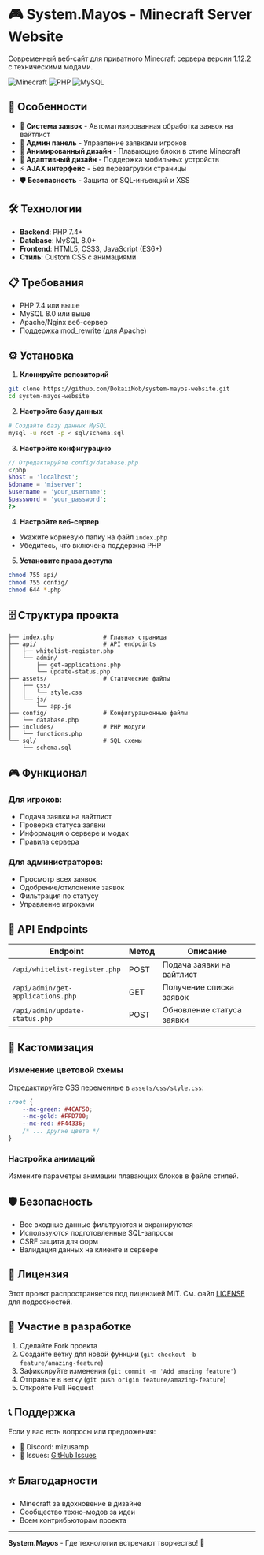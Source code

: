 # 🎮 System.Mayos - Minecraft Server Website

Современный веб-сайт для приватного Minecraft сервера версии 1.12.2 с техническими модами.

![Minecraft](https://img.shields.io/badge/Minecraft-1.12.2-green?style=for-the-badge&logo=minecraft)
![PHP](https://img.shields.io/badge/PHP-7.4+-blue?style=for-the-badge&logo=php)
![MySQL](https://img.shields.io/badge/MySQL-8.0+-orange?style=for-the-badge&logo=mysql)

## 🚀 Особенности

- 📝 **Система заявок** - Автоматизированная обработка заявок на вайтлист
- 👑 **Админ панель** - Управление заявками игроков
- 🎨 **Анимированный дизайн** - Плавающие блоки в стиле Minecraft
- 📱 **Адаптивный дизайн** - Поддержка мобильных устройств
- ⚡ **AJAX интерфейс** - Без перезагрузки страницы
- 🛡️ **Безопасность** - Защита от SQL-инъекций и XSS

## 🛠 Технологии

- **Backend**: PHP 7.4+
- **Database**: MySQL 8.0+
- **Frontend**: HTML5, CSS3, JavaScript (ES6+)
- **Стиль**: Custom CSS с анимациями

## 📋 Требования

- PHP 7.4 или выше
- MySQL 8.0 или выше
- Apache/Nginx веб-сервер
- Поддержка mod_rewrite (для Apache)

## ⚙️ Установка

1. **Клонируйте репозиторий**
```bash
git clone https://github.com/DokaiiMob/system-mayos-website.git
cd system-mayos-website
```

2. **Настройте базу данных**
```bash
# Создайте базу данных MySQL
mysql -u root -p < sql/schema.sql
```

3. **Настройте конфигурацию**
```php
// Отредактируйте config/database.php
<?php
$host = 'localhost';
$dbname = 'miserver';
$username = 'your_username';
$password = 'your_password';
?>
```

4. **Настройте веб-сервер**
- Укажите корневую папку на файл `index.php`
- Убедитесь, что включена поддержка PHP

5. **Установите права доступа**
```bash
chmod 755 api/
chmod 755 config/
chmod 644 *.php
```

## 🗄️ Структура проекта

```
├── index.php              # Главная страница
├── api/                   # API endpoints
│   ├── whitelist-register.php
│   └── admin/
│       ├── get-applications.php
│       └── update-status.php
├── assets/                # Статические файлы
│   ├── css/
│   │   └── style.css
│   └── js/
│       └── app.js
├── config/                # Конфигурационные файлы
│   └── database.php
├── includes/              # PHP модули
│   └── functions.php
└── sql/                   # SQL схемы
    └── schema.sql
```

## 🎮 Функционал

### Для игроков:
- Подача заявки на вайтлист
- Проверка статуса заявки
- Информация о сервере и модах
- Правила сервера

### Для администраторов:
- Просмотр всех заявок
- Одобрение/отклонение заявок
- Фильтрация по статусу
- Управление игроками

## 🔧 API Endpoints

| Endpoint | Метод | Описание |
|----------|-------|----------|
| `/api/whitelist-register.php` | POST | Подача заявки на вайтлист |
| `/api/admin/get-applications.php` | GET | Получение списка заявок |
| `/api/admin/update-status.php` | POST | Обновление статуса заявки |

## 🎨 Кастомизация

### Изменение цветовой схемы
Отредактируйте CSS переменные в `assets/css/style.css`:
```css
:root {
    --mc-green: #4CAF50;
    --mc-gold: #FFD700;
    --mc-red: #F44336;
    /* ... другие цвета */
}
```

### Настройка анимаций
Измените параметры анимации плавающих блоков в файле стилей.

## 🛡️ Безопасность

- Все входные данные фильтруются и экранируются
- Используются подготовленные SQL-запросы
- CSRF защита для форм
- Валидация данных на клиенте и сервере

## 📝 Лицензия

Этот проект распространяется под лицензией MIT. См. файл [LICENSE](LICENSE) для подробностей.

## 🤝 Участие в разработке

1. Сделайте Fork проекта
2. Создайте ветку для новой функции (`git checkout -b feature/amazing-feature`)
3. Зафиксируйте изменения (`git commit -m 'Add amazing feature'`)
4. Отправьте в ветку (`git push origin feature/amazing-feature`)
5. Откройте Pull Request

## 📞 Поддержка

Если у вас есть вопросы или предложения:

- 💬 Discord: mizusamp
- 🐛 Issues: [GitHub Issues](https://github.com/DokaiiMob/system-mayos-website/issues)

## ⭐ Благодарности

- Minecraft за вдохновение в дизайне
- Сообщество техно-модов за идеи
- Всем контрибьюторам проекта

---

**System.Mayos** - Где технологии встречают творчество! 🚀
